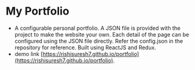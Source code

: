 # My Portfolio
- A configurable personal portfolio. A JSON file is provided with the project to make the website your own. Each detail of the page can be configured using the JSON file directly. Refer the config.json in the repository for reference. Built using ReactJS and Redux.
- demo link [https://rishisuresh7.github.io/portfolio](https://rishisuresh7.github.io/portfolio).
